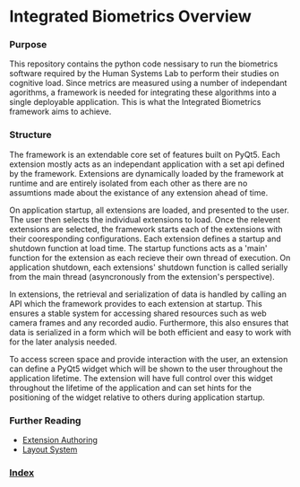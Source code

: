 # Integrated Biometrics Overview

### Purpose

This repository contains the python code nessisary to run the biometrics software required by the Human Systems Lab to
perform their studies on cognitive load.  Since metrics are measured using a number of independant agorithms, a
framework is needed for integrating these algorithms into a single deployable application.  This is what the Integrated
Biometrics framework aims to achieve.

### Structure

The framework is an extendable core set of features built on PyQt5.  Each extension mostly acts as an independant
application with a set api defined by the framework.  Extensions are dynamically loaded by the framework at runtime and
are entirely isolated from each other as there are no assumtions made about the existance of any extension ahead of
time.

On application startup, all extensions are loaded, and presented to the user.  The user then selects the individual
extensions to load.  Once the relevent extensions are selected, the framework starts each of the extensions with their
cooresponding configurations.  Each extension defines a startup and shutdown function at load time.  The startup
functions acts as a 'main' function for the extension as each recieve their own thread of execution.  On application
shutdown, each extensions' shutdown function is called serially from the main thread (asyncronously from the
extension's perspective).

In extensions, the retrieval and serialization of data is handled by calling an API which the framework provides to
each extension at startup.  This ensures a stable system for accessing shared resources such as web camera frames and
any recorded audio.  Furthermore, this also ensures that data is serialized in a form which will be both efficient and
easy to work with for the later analysis needed.

To access screen space and provide interaction with the user, an extension can define a PyQt5 widget which will be
shown to the user throughout the application lifetime.  The extension will have full control over this widget
throughout the lifetime of the application and can set hints for the positioning of the widget relative to others
during application startup.

### Further Reading

- [Extension Authoring](extension_authoring.md)
- [Layout System](layout_system.md)

### [Index](index.md)
